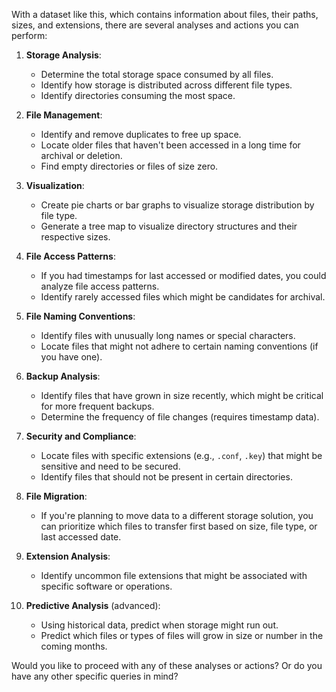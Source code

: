 With a dataset like this, which contains information about files, their paths, sizes, and extensions, there are several analyses and actions you can perform:

1. **Storage Analysis**:
    - Determine the total storage space consumed by all files.
    - Identify how storage is distributed across different file types.
    - Identify directories consuming the most space.

2. **File Management**:
    - Identify and remove duplicates to free up space.
    - Locate older files that haven't been accessed in a long time for archival or deletion.
    - Find empty directories or files of size zero.
  
3. **Visualization**:
    - Create pie charts or bar graphs to visualize storage distribution by file type.
    - Generate a tree map to visualize directory structures and their respective sizes.

4. **File Access Patterns**:
    - If you had timestamps for last accessed or modified dates, you could analyze file access patterns.
    - Identify rarely accessed files which might be candidates for archival.

5. **File Naming Conventions**:
    - Identify files with unusually long names or special characters.
    - Locate files that might not adhere to certain naming conventions (if you have one).

6. **Backup Analysis**:
    - Identify files that have grown in size recently, which might be critical for more frequent backups.
    - Determine the frequency of file changes (requires timestamp data).

7. **Security and Compliance**:
    - Locate files with specific extensions (e.g., `.conf`, `.key`) that might be sensitive and need to be secured.
    - Identify files that should not be present in certain directories.

8. **File Migration**:
    - If you're planning to move data to a different storage solution, you can prioritize which files to transfer first based on size, file type, or last accessed date.

9. **Extension Analysis**:
    - Identify uncommon file extensions that might be associated with specific software or operations.

10. **Predictive Analysis** (advanced):
    - Using historical data, predict when storage might run out.
    - Predict which files or types of files will grow in size or number in the coming months.

Would you like to proceed with any of these analyses or actions? Or do you have any other specific queries in mind?